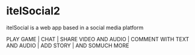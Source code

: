 # itelSocial2
itelSocial is a web app based in a social media platform


PLAY GAME |  CHAT | SHARE VIDEO AND AUDIO | COMMENT WITH TEXT AND AUDIO | ADD STORY | AND SOMUCH MORE 
